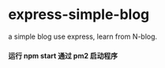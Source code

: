 # express-simple-blog
a simple blog use express, learn from N-blog.


#### 运行 npm start 通过 pm2 启动程序
